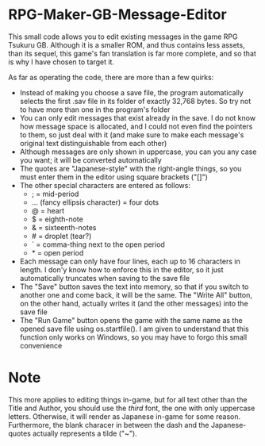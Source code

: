 # RPG-Maker-GB-Message-Editor
This small code allows you to edit existing messages in the game RPG Tsukuru GB. Although it is a smaller ROM, and thus contains less assets, than its sequel, this
game's fan translation is far more complete, and so that is why I have chosen to target it.

As far as operating the code, there are more than a few quirks:
- Instead of making you choose a save file, the program automatically selects the first .sav file in its folder of exactly 32,768 bytes. So try not to have more than
  one in the program's folder
- You can only edit messages that exist already in the save. I do not know how message space is allocated, and I could not even find the pointers to them, so just
  deal with it (and make sure to make each message's original text distinguishable from each other)
- Although messages are only shown in uppercase, you can you any case you want; it will be converted automatically
- The quotes are "Japanese-style" with the right-angle things, so you must enter them in the editor using square brackets ("[]")
- The other special characters are entered as follows:
  - ; = mid-period
  - … (fancy ellipsis character) = four dots
  - @ = heart
  - $ = eighth-note
  - & = sixteenth-notes
  - \# = droplet (tear?)
  - ` = comma-thing next to the open period
  - \* = open period
- Each message can only have four lines, each up to 16 characters in length. I don'y know how to enforce this in the editor, so it just automatically truncates
  when saving to the save file
- The "Save" button saves the text into memory, so that if you switch to another one and come back, it will be the same. The "Write All" button, on the other hand,
  actually writes it (and the other messages) into the save file
- The "Run Game" button opens the game with the same name as the opened save file using os.startfile(). I am given to understand that this function only works on
  Windows, so you may have to forgo this small convenience
  
# Note
This more applies to editing things in-game, but for all text other than the Title and Author, you should use the *third* font, the one with only uppercase letters.
Otherwise, it will render as Japanese in-game for some reason. Furthermore, the blank characer in between the dash and the Japanese-quotes actually represents a
tilde ("~").
